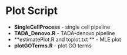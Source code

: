 # Plot Script
- **SingleCellProcess** - single cell pipeline <br>
- **TADA_Denovo.R** - TADA-denovo pipeline <br>
- **estimatePlot.R and toplot.txt ** - MLE plot <br>
- **plotGOTerms.R** - plot GO terms
